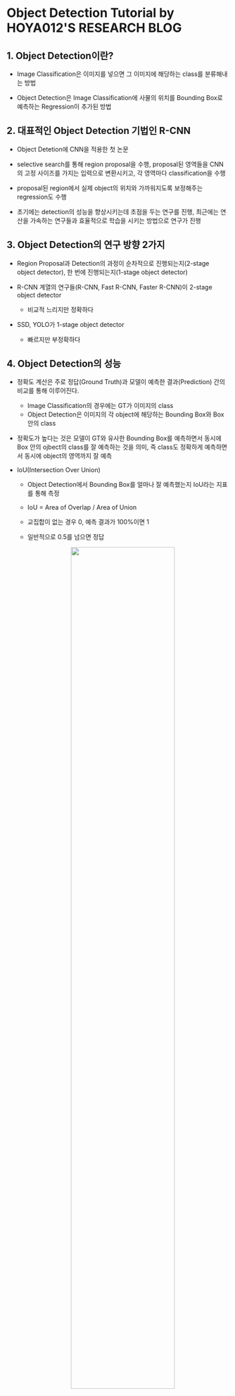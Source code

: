 # Object Detection Tutorial by HOYA012'S RESEARCH BLOG
## 1. Object Detection이란?
- Image Classification은 이미지를 넣으면 그 이미지에 해당하는 class를 분류해내는 방법

- Object Detection은 Image Classification에 사물의 위치를 Bounding Box로 예측하는 Regression이 추가된 방법

## 2. 대표적인 Object Detection 기법인 R-CNN
- Object Detetion에 CNN을 적용한 첫 논문

- selective search를 통해 region proposal을 수행, proposal된 영역들을 CNN의 고정 사이즈를 가지는 입력으로 변환시키고, 각 영역마다 classification을 수행

- proposal된 region에서 실제 object의 위치와 가까워지도록 보정해주는 regression도 수행

- 초기에는 detection의 성능을 향상시키는데 초점을 두는 연구를 진행, 최근에는 연산을 가속하는 연구들과 효율적으로 학습을 시키는 방법으로 연구가 진행

## 3. Object Detection의 연구 방향 2가지

- Region Proposal과 Detection의 과정이 순차적으로 진행되는지(2-stage object detector), 한 번에 진행되는지(1-stage object detector)

- R-CNN 계열의 연구들(R-CNN, Fast R-CNN, Faster R-CNN)이 2-stage object detector
    + 비교적 느리지만 정확하다

- SSD, YOLO가 1-stage object detector
    + 빠르지만 부정확하다

## 4. Object Detection의 성능

- 정확도 계산은 주로 정답(Ground Truth)과 모델이 예측한 결과(Prediction) 간의 비교를 통해 이루어진다.
    + Image Classification의 경우에는 GT가 이미지의 class
    + Object Detection은 이미지의 각 object에 해당하는 Bounding Box와 Box 안의 class

- 정확도가 높다는 것은 모델이 GT와 유사한 Bounding Box를 예측하면서 동시에 Box 안의 ojbect의 class를 잘 예측하는 것을 의미, 즉 class도 정확하게 예측하면서 동시에 object의 영역까지 잘 예측

- IoU(Intersection Over Union)
    + Object Detection에서 Bounding Box를 얼마나 잘 예측했는지 IoU라는 지표를 통해 측정
    + IoU = Area of Overlap / Area of Union

    + 교집합이 없는 경우 0, 예측 결과가 100%이면 1
    + 일반적으로 0.5를 넘으면 정답

    <center><img src="/reference_image/MH.Ji/Object Detection Tutorials/1.PNG" width="70%"></center><br>

- Pascal VOC는 0.5로 threshold로 설정

- Precision = TP / (TP + FP)
    + 주로 예측된 결과가 얼마나 정확한지를 나타는데 사용

    <center><img src="/reference_image/MH.Ji/Object Detection Tutorials/2.PNG" width="70%"></center><br>

- Recall = TP / (TP + FN)
    + 입력으로 Positive를 주었을 때 얼마나 잘 Positive를 예측하는지
    + 정답을 많이 맞출수록

    <center><img src="/reference_image/MH.Ji/Object Detection Tutorials/3.PNG" width="70%"></center><br>

- AP(Average Precision)
    + Recall을 0부터 0.1단위로 증가시켜서 1까지 증가시킬 때 필연적으로 Precision이 감소하는데, 각 단위마다 Precision 값을 계산하여 평균을 내어 계산한다.

    <center><img src="/reference_image/MH.Ji/Object Detection Tutorials/4.PNG" width="70%"></center><br>

- mAP(mean Average Precision)
    + 전체 class에 대해 AP를 계산하여 평균을 낸 값이 mAP

    <center><img src="/reference_image/MH.Ji/Object Detection Tutorials/5.PNG" width="70%"></center><br>

- FPS(Frame Per Second)
    + 속도를 나타낼 때 보통 초당 몇 장의 이미지가 처리 가능한지

## 5. Domain Randomization 기법
- Object Detection의 성능 중 정확도를 개선하는 방법

- 직접 데이터셋을 구축하는 경우, 데이터를 취득하고 labeling을 하는데 많은 시간과 비용이 드는 문제가 있다. 이를 해결하기 위해 실제 이미지와 비슷하게 생긴 이미지를 생성하는 simulator 연구도 등장하였다. 하지만 이러한 방법 역시 simulator를 제작하는 시간과 비용, 인력 등이 필요한 한계가 있다.

- 따라서 domain randomization이라는 기법을 object detection 문제에 적용하여, 저비용으로 대량의 이미지를 합성하여 데이터셋을 만들고, 정확도를 향상시키는 방법을 제안한다.

- 현재 진행 중인 무인 가판대에 domain radomization 기법으로 가상의 데이터를 합성하여 데이터를 늘리는 방법도 괜찮을 것 같다.


## 6. multi-scale testing 방식
- Object Detection의 성능 중 정확도(mAP 성능)를 개선하는 방법

- 하나의 이미지에 대해서 여러 scale에서 test를 하는 방법

- 대표적으로 SSD는 여러 scale의 feature map에 대해 적용, YOLO는 학습 데이터의 해상도를 320x320부터 608x608까지 다양한 scale로 resize를 하여 학습을 시켰다. 이러한 방식들은 학습 단계에 feature map 혹은 input image 자체에 multi scale을 적용한다.

- multi-scale testing 방식은 하나의 이미지에 대해 여러 번 test를 해야 하기 때문에 전체적인 task time은 늘어나지만, 정확도를 많이 높일 수 있다.

## 7. 읽어봐야할 논문
### 2014
- R-CNN [Rich feature hierarchies for accurate object detection and semantic segmentation](https://arxiv.org/pdf/1311.2524.pdf)

### 2015
- Fast R-CNN [Fast R-CNN](https://arxiv.org/pdf/1504.08083.pdf)
- Faster R-CNN [Faster R-CNN: Towards Real-Time Object Detection with Region Proposal Networks](https://papers.nips.cc/paper/5638-faster-r-cnn-towards-real-time-object-detection-with-region-proposal-networks.pdf)

### 2016
- YOLO v1 [You Only Look Once: Unified, Real-Time Object Detection](https://arxiv.org/pdf/1506.02640.pdf)
- SSD [SSD: Single Shot MultiBox Detector](https://arxiv.org/pdf/1512.02325.pdf)
- R-FCN [R-FCN: Object Detection via Region-based Fully Convolutional Networks](https://arxiv.org/pdf/1605.06409.pdf)

### 2017
- FPN [Feature Pyramid Networks for Object Detection](https://openaccess.thecvf.com/content_cvpr_2017/papers/Lin_Feature_Pyramid_Networks_CVPR_2017_paper.pdf)
- YOLO v2 [YOLO9000: Better, Faster, Stronger](https://arxiv.org/pdf/1612.08242.pdf)
- RetinaNet [Focal Loss for Dense Object Detection](https://arxiv.org/pdf/1708.02002.pdf)
- Mask R-CNN [Mask R-CNN](https://openaccess.thecvf.com/content_ICCV_2017/papers/He_Mask_R-CNN_ICCV_2017_paper.pdf)

### 2018
- YOLO v3 [YOLOv3: An Incremental Improvement](https://pjreddie.com/media/files/papers/YOLOv3.pdf)
- RefineDet [Single-Shot Refinement Neural Network for Object Detection](https://openaccess.thecvf.com/content_cvpr_2018/papers/Zhang_Single-Shot_Refinement_Neural_CVPR_2018_paper.pdf)

### 2019
- [Generative Modeling for Small-Data Object Detection](https://openaccess.thecvf.com/content_ICCV_2019/papers/Liu_Generative_Modeling_for_Small-Data_Object_Detection_ICCV_2019_paper.pdf)
- ThunderNet [ThunderNet: Towards Real-Time Generic Object Detection on Mobile Devices](https://arxiv.org/pdf/1903.11752.pdf)
- DetNAS [DetNAS: Backbone Search for Object Detection](https://arxiv.org/pdf/1903.10979v4.pdf)

### 2020
- YOLOv4 [YOLOv4: Optimal Speed and Accuracy of Object Detection](https://arxiv.org/pdf/2004.10934.pdf)
- [Rethinking Classification and Localization for Object Detection](https://arxiv.org/pdf/1904.06493.pdf)
- EfficientDet [EfficientDet: Scalable and Efficient Object Detection](https://arxiv.org/pdf/1911.09070.pdf)
- NETNet [NETNet: Neighbor Erasing and Transferring Network for Better Single Shot Object Detection](https://arxiv.org/pdf/2001.06690.pdf)
- Dynamic R-CNN [Dynamic R-CNN: Towards High Quality Object Detection via Dynamic Training](https://arxiv.org/pdf/2004.06002.pdf)
- [On the Importance of Data Augmentation for Object Detection](https://arxiv.org/pdf/1906.11172.pdf)
- [Quantum-soft QUBO Suppression for Accurate Object Detection](https://arxiv.org/pdf/2007.13992.pdf)
